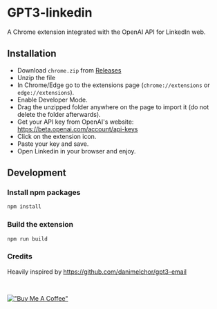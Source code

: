 # GPT3-linkedin

A Chrome extension integrated with the OpenAI API for LinkedIn web.

## Installation

- Download `chrome.zip` from [Releases](https://github.com/mzbac/gpt3-linkedin/releases)
- Unzip the file
- In Chrome/Edge go to the extensions page (`chrome://extensions` or `edge://extensions`).
- Enable Developer Mode.
- Drag the unzipped folder anywhere on the page to import it (do not delete the folder afterwards).
- Get your API key from OpenAI's website: <https://beta.openai.com/account/api-keys>
- Click on the extension icon.
- Paste your key and save.
- Open Linkedin in your browser and enjoy.

## Development

### Install npm packages

```sh
npm install
```

### Build the extension

```sh
npm run build
```

### Credits

Heavily inspired by https://github.com/danimelchor/gpt3-email

<br/>

[!["Buy Me A Coffee"](https://www.buymeacoffee.com/assets/img/custom_images/orange_img.png)](https://www.buymeacoffee.com/AnchenLi)

